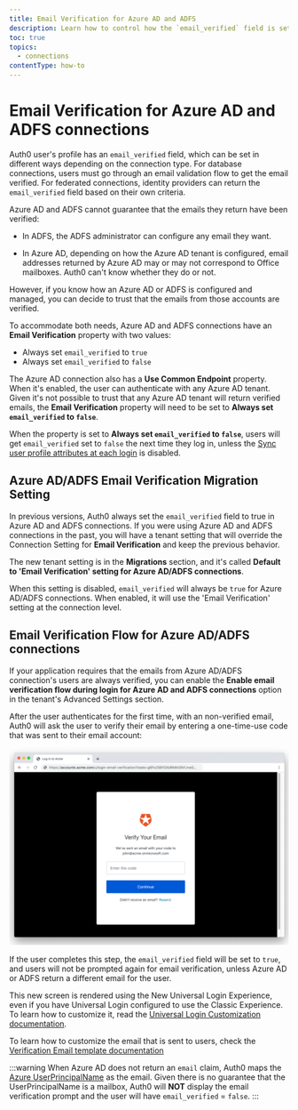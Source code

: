 ```yaml
---
title: Email Verification for Azure AD and ADFS
description: Learn how to control how the `email_verified` field is set for Azure AD and ADFS.
toc: true
topics:
  - connections
contentType: how-to
---
```

# Email Verification for Azure AD and ADFS connections

Auth0 user's profile has an `email_verified` field, which can be set in different ways depending on the connection type. For database connections, users must go through an email validation flow to get the email verified. For federated connections, identity providers can return the `email_verified` field based on their own criteria.

Azure AD and ADFS cannot guarantee that the emails they return have been verified: 

- In ADFS, the ADFS administrator can configure any email they want. 

- In Azure AD, depending on how the Azure AD tenant is configured, email addresses returned by Azure AD may or may not correspond to Office mailboxes. Auth0 can't know whether they do or not.

However, if you know how an Azure AD or ADFS is configured and managed, you can decide to trust that the emails from those accounts are verified.

To accommodate both needs, Azure AD and ADFS connections have an **Email Verification** property with two values:

- Always set `email_verified` to `true`
- Always set `email_verified` to `false`

The Azure AD connection also has a **Use Common Endpoint** property. When it's enabled, the user can authenticate with any Azure AD tenant. Given it's not possible to trust that any Azure AD tenant will return verified emails, the **Email Verification** property will need to be set to **Always set `email_verified` to `false`**.

When the property is set to **Always set `email_verified` to `false`**, users will get `email_verified` set to `false` the next time they log in, unless the [Sync user profile attributes at each login](/dashboard/guides/connections/configure-connection-sync) is disabled.

## Azure AD/ADFS Email Verification Migration Setting

In previous versions, Auth0 always set the `email_verified` field to true in Azure AD and ADFS connections. If you were using Azure AD and ADFS connections in the past, you will have a tenant setting that will override the Connection Setting for **Email Verification** and keep the previous behavior. 

The new tenant setting is in the **Migrations** section, and it's called **Default to 'Email Verification' setting for Azure AD/ADFS connections**.

When this setting is disabled, `email_verified` will always be `true` for Azure AD/ADFS connections. When enabled, it will use the 'Email Verification' setting at the connection level.

## Email Verification Flow for Azure AD/ADFS connections

If your application requires that the emails from Azure AD/ADFS connection's users are always verified, you can enable the **Enable email verification flow during login for Azure AD and ADFS connections** option in the tenant's Advanced Settings section.

After the user authenticates for the first time, with an non-verified email, Auth0 will ask the user to verify their email by entering a one-time-use code that was sent to their email account:

![](/media/articles/connections/azuread-adfs-email-verification.png)

If the user completes this step, the `email_verified` field will be set to `true`, and users will not be prompted again for email verification, unless Azure AD or ADFS return a different email for the user.

This new screen is rendered using the New Universal Login Experience, even if you have Universal Login configured to use the Classic Experience. To learn how to customize it, read the [Universal Login Customization documentation](/universal-login/customization-new). 

To learn how to customize the email that is sent to users, check the [Verification Email template documentation](/email/templatesverification-email-using-code-)

:::warning
When Azure AD does not return an `email` claim, Auth0 maps the [Azure UserPrincipalName](https://docs.microsoft.com/en-us/azure/active-directory/hybrid/plan-connect-userprincipalname) as the email. Given there is no guarantee that the UserPrincipalName is a mailbox, Auth0 will **NOT** display the email verification prompt and the user will have `email_verified` = `false`.
:::
